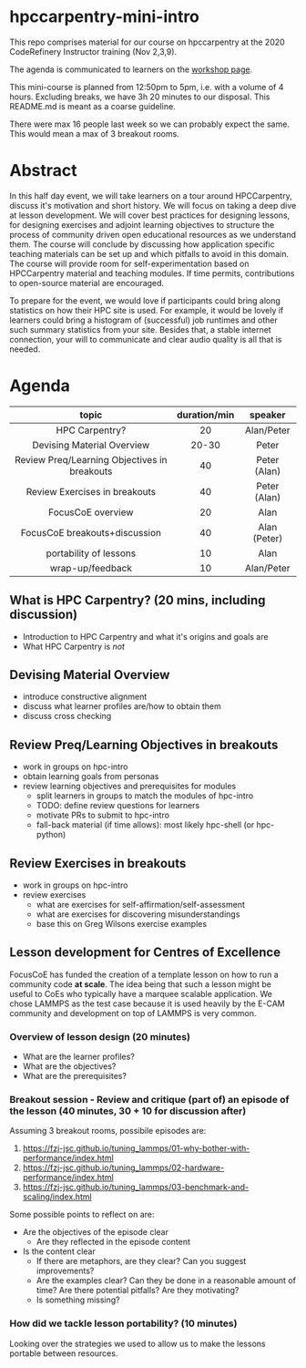 # hpccarpentry-mini-intro

This repo comprises material for our course on hpccarpentry at the 2020 CodeRefinery Instructor training (Nov 2,3,9). 

The agenda is communicated to learners on the [workshop page](https://coderefinery.github.io/2020-11-02-instructor-training/#monday-nov-9-1250---1700-cet). 

This mini-course is planned from 12:50pm to 5pm, i.e. with a volume of 4 hours. Excluding breaks, we have 3h 20 minutes to our disposal. This README.md is meant as a coarse guideline.

There were max 16 people last week so we can probably expect the same. This would mean a max of 3 breakout rooms.

# Abstract

In this half day event, we will take learners on a tour around HPCCarpentry, discuss it's motivation and short history. We will focus on taking a deep dive at lesson development. We will cover best practices for designing lessons, for designing exercises and adjoint learning objectives to structure the process of community driven open educational resources as we understand them. The course will conclude by discussing how application specific teaching materials can be set up and which pitfalls to avoid in this domain. The course will provide room for self-experimentation based on HPCCarpentry material and teaching modules. If time permits, contributions to open-source material are encouraged. 

To prepare for the event, we would love if participants could bring along statistics on how their HPC site is used. For example, it would be lovely if learners could bring a histogram of (successful) job runtimes and other such summary statistics from your site. Besides that, a stable internet connection, your will to communicate and clear audio quality is all that is needed.

# Agenda

| topic                                        | duration/min | speaker      |
|:--------------------------------------------:|:------------:|:------------:|
| HPC Carpentry?                               | 20           | Alan/Peter   |
| Devising Material Overview                   | 20-30        | Peter        |
| Review Preq/Learning Objectives in breakouts | 40           | Peter (Alan) |
| Review Exercises in breakouts                | 40           | Peter (Alan) |
| FocusCoE overview                            | 20           | Alan         |
| FocusCoE breakouts+discussion                | 40           | Alan (Peter) |
| portability of lessons                       | 10           | Alan         |
| wrap-up/feedback                             | 10           | Alan/Peter   |


## What is HPC Carpentry? (20 mins, including discussion)

* Introduction to HPC Carpentry and what it's origins and goals are
* What HPC Carpentry is *not*

## Devising Material Overview 

* introduce constructive alignment
* discuss what learner profiles are/how to obtain them 
* discuss cross checking 

## Review Preq/Learning Objectives in breakouts

- work in groups on hpc-intro
- obtain learning goals from personas
- review learning objectives and prerequisites for modules
  + split learners in groups to match the modules of hpc-intro
  + TODO: define review questions for learners
  + motivate PRs to submit to hpc-intro
  + fall-back material (if time allows): most likely hpc-shell (or hpc-python)

## Review Exercises in breakouts 

- work in groups on hpc-intro
- review exercises
  + what are exercises for self-affirmation/self-assessment
  + what are exercises for discovering misunderstandings
  + base this on Greg Wilsons exercise examples


## Lesson development for Centres of Excellence

FocusCoE has funded the creation of a template lesson on how to run a community code **at scale**. The idea being that such a lesson might be useful to CoEs who typically have a marquee scalable application. We chose LAMMPS as the test case because it is used heavily by the E-CAM community and development on top of LAMMPS is very common. 

### Overview of lesson design (20 minutes)
* What are the learner profiles?
* What are the objectives?
* What are the prerequisites?

### Breakout session - Review and critique (part of) an episode of the lesson (40 minutes, 30 + 10 for discussion after)

Assuming 3 breakout rooms, possibile episodes are:
1. https://fzj-jsc.github.io/tuning_lammps/01-why-bother-with-performance/index.html
2. https://fzj-jsc.github.io/tuning_lammps/02-hardware-performance/index.html
3. https://fzj-jsc.github.io/tuning_lammps/03-benchmark-and-scaling/index.html

Some possible points to reflect on are:
* Are the objectives of the episode clear
  * Are they reflected in the episode content
* Is the content clear
  * If there are metaphors, are they clear? Can you suggest improvements?
  * Are the examples clear? Can they be done in a reasonable amount of time? Are there potential pitfalls? Are they motivating?
  * Is something missing? 

### How did we tackle lesson portability? (10 minutes)

Looking over the strategies we used to allow us to make the lessons portable between resources.
